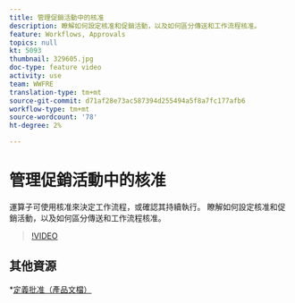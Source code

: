 ```yaml
---
title: 管理促銷活動中的核准
description: 瞭解如何設定核准和促銷活動，以及如何區分傳送和工作流程核准。
feature: Workflows, Approvals
topics: null
kt: 5093
thumbnail: 329605.jpg
doc-type: feature video
activity: use
team: WWFRE
translation-type: tm+mt
source-git-commit: d71af28e73ac587394d255494a5f8a7fc177afb6
workflow-type: tm+mt
source-wordcount: '78'
ht-degree: 2%

---
```



# 管理促銷活動中的核准

運算子可使用核准來決定工作流程，或確認其持續執行。
瞭解如何設定核准和促銷活動，以及如何區分傳送和工作流程核准。

>[!VIDEO](https://video.tv.adobe.com/v/329605?quality=12)

## 其他資源

*[定義批准（產品文檔）](https://experienceleague.adobe.com/docs/campaign-classic/using/automating-with-workflows/executing-a-workflow/defining-approvals.html?lang=en#sending-emails)
